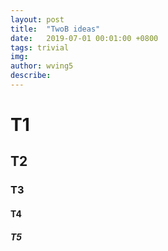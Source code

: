 ```yaml
---
layout: post
title:  "TwoB ideas"
date:   2019-07-01 00:01:00 +0800
tags: trivial
img: 
author: wving5
describe: 
---
```


#  T1
<!-- ## 消除信息不对称 -->
<!-- ## blog支持选择主题 https://blog.walterlv.com/post/add-light-dark-theme-support-for-blogs.html -->
<!-- ## Fix this TOC -->
## T2
### T3
#### T4
##### T5